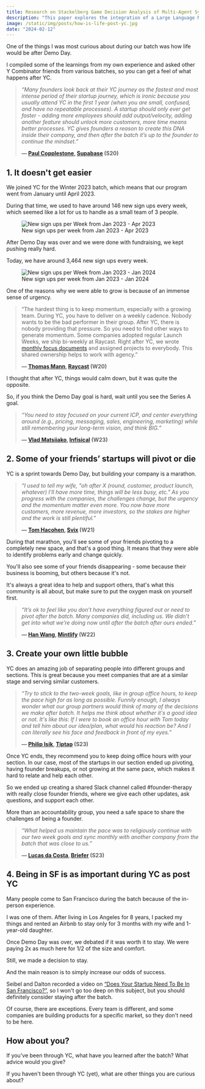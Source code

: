 ```yaml
---
title: Research on Stackelberg Game Decision Analysis of Multi-Agent System Based on LLM
description: "This paper explores the integration of a Large Language Model (LLM) into a Multi-Agent System for decision analysis within a game theory framework. It employs the Stackelberg Game to guide agents towards a Nash equilibrium and validates the approach through experiments. The study also introduces prompt engineering to enhance LLM outputs and compares decision-making performance across different numbers of shots and LLM models."
image: /static/img/posts/how-is-life-post-yc.jpg
date: "2024-02-12"
---
```


One of the things I was most curious about during our batch was how life would be after Demo Day.

I compiled some of the learnings from my own experience and asked other Y Combinator friends from various batches, so you can get a feel of what happens after YC.

> *“Many founders look back at their YC journey as the fastest and most intense period of their startup journey, which is ironic because you usually attend YC in the first 1 year (when you are small, confused, and have no repeatable processes). A startup should only ever get faster - adding more employees should add output/velocity, adding another feature should unlock more customers, more time means better processes. YC gives founders a reason to create this DNA inside their company, and then after the batch it’s up to the founder to continue the mindset.”*
>
> **— [Paul Copplestone](https://twitter.com/kiwicopple), [Supabase](https://supabase.com) (S20)**

## 1. It doesn't get easier

We joined YC for the Winter 2023 batch, which means that our program went from January until April 2023.

During that time, we used to have around 146 new sign ups every week, which seemed like a lot for us to handle as a small team of 3 people.

<figure>
  <img src="/static/img/posts/how-is-life-post-yc-a.png" class="post-image-full" alt="New sign ups per Week from Jan 2023 - Apr 2023">
  <figcaption class="post-image-caption">New sign ups per week from Jan 2023 - Apr 2023</figcaption>
</figure>

After Demo Day was over and we were done with fundraising, we kept pushing really hard.

Today, we have around 3,464 new sign ups every week.

<figure>
  <img src="/static/img/posts/how-is-life-post-yc-b.png" class="post-image-full" alt="New sign ups per Week from Jan 2023 - Jan 2024">
  <figcaption class="post-image-caption">New sign ups per week from Jan 2023 - Jan 2024</figcaption>
</figure>

One of the reasons why we were able to grow is because of an immense sense of urgency.

> “The hardest thing is to keep momentum, especially with a growing team. During YC, you have to deliver on a weekly cadence. Nobody wants to be the bad performer in their group. After YC, there is nobody providing that pressure. So you need to find other ways to generate momentum. Some companies adopted regular Launch Weeks, we ship bi-weekly at Raycast. Right after YC, we wrote [monthly focus documents](https://www.raycast.com/blog/focus-document) and assigned projects to everybody. This shared ownership helps to work with agency.”
>
> **— [Thomas Mann](https://twitter.com/thomaspaulmann), [Raycast](https://www.raycast.com) (W20)**

I thought that after YC, things would calm down, but it was quite the opposite.

So, if you think the Demo Day goal is hard, wait until you see the Series A goal.

> *“You need to stay focused on your current ICP, and center everything around (e.g., pricing, messaging, sales, engineering, marketing) while still remembering your long-term vision, and think BIG.”*
>
> **— [Vlad Matsiiako](https://twitter.com/matsiiako), [Infisical](https://infisical.com) (W23)**

## 2. Some of your friends’ startups will pivot or die

YC is a sprint towards Demo Day, but building your company is a marathon.

> *“I used to tell my wife, "oh after X (round, customer, product launch, whatever) I'll have more time, things will be less busy, etc." As you progress with the companies, the challenges change, but the urgency and the momentum matter even more. You now have more customers, more revenue, more investors, so the stakes are higher and the work is still plentiful.”*
>
> **— [Tom Hacohen](https://twitter.com/TomHacohen), [Svix](https://www.svix.com) (W21)**

During that marathon, you'll see some of your friends pivoting to a completely new space, and that's a good thing. It means that they were able to identify problems early and change quickly.

You'll also see some of your friends disappearing - some because their business is booming, but others because it's not.

It's always a great idea to help and support others, that's what this community is all about, but make sure to put the oxygen mask on yourself first.

> *“It’s ok to feel like you don’t have everything figured out or need to pivot after the batch. Many companies did, including us. We didn’t get into what we’re doing now until after the batch after ours ended.”*
>
> **— [Han Wang](https://twitter.com/handotdev), [Mintlify](https://mintlify.com) (W22)**

## 3. Create your own little bubble

YC does an amazing job of separating people into different groups and sections. This is great because you meet companies that are at a similar stage and serving similar customers.

> *“Try to stick to the two-week goals, like in group office hours, to keep the pace high for as long as possible. Funnily enough, I always wonder what our group partners would think of many of the decisions we make after batch. It helps me think about whether it's a good idea or not. It's like this: If I were to book an office hour with Tom today and tell him about our idea/plan, what would his reaction be? And I can literally see his face and feedback in front of my eyes.”*
>
> **— [Philip Isik](https://twitter.com/PhilipIsik), [Tiptap](https://tiptap.dev) (S23)**

Once YC ends, they recommend you to keep doing office hours with your section. In our case, most of the startups in our section ended up pivoting, having founder breakups, or not growing at the same pace, which makes it hard to relate and help each other.

So we ended up creating a shared Slack channel called #founder-therapy with really close founder friends, where we give each other updates, ask questions, and support each other.

More than an accountability group, you need a safe space to share the challenges of being a founder.

> *“What helped us maintain the pace was to religiously continue with our two week goals and sync monthly with another company from the batch that was close to us.”*
>
> **— [Lucas da Costa](https://twitter.com/thewizardlucas), [Briefer](https://briefer.cloud) (S23)**

## 4. Being in SF is as important during YC as post YC

Many people come to San Francisco during the batch because of the in-person experience.

I was one of them. After living in Los Angeles for 8 years, I packed my things and rented an Airbnb to stay only for 3 months with my wife and 1-year-old daughter.

Once Demo Day was over, we debated if it was worth it to stay. We were paying 2x as much here for 1/2 of the size and comfort.

Still, we made a decision to stay.

And the main reason is to simply increase our odds of success.

Seibel and Dalton recorded a video on [“Does Your Startup Need To Be In San Francisco?”](https://youtu.be/ZqGOCF4O6ks?si=nnKbTxzFgfSgVMgC), so I won't go too deep on this subject, but you should definitely consider staying after the batch.

Of course, there are exceptions. Every team is different, and some companies are building products for a specific market, so they don't need to be here.

## How about you?

If you've been through YC, what have you learned after the batch? What advice would you give?

If you haven't been through YC (yet), what are other things you are curious about?